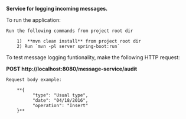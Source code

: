**Service for logging incoming messages.**

To run the application:

    Run the following commands from project root dir
    
        1)  **mvn clean install** from project root dir
        2) Run `mvn -pl server spring-boot:run`
        
To test message logging funtionality, make the following HTTP request:

**POST http://localhost:8080/message-service/audit**

    Request body example:
    
        **{
              "type": "Usual type",
              "date": "04/18/2016",
              "operation": "Insert"
        }**
